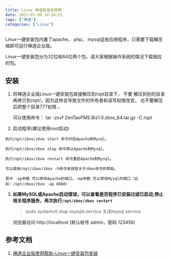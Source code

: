 ```yaml
---
title: Linux 禅道安装及使用
date: 2021-01-09 14:24:51
tags: ["禅道"]
categories: ["Linux"]
---
```


Linux一键安装包内置了apache， php， mysql这些应用程序，只需要下载解压缩即可运行禅道企业版。

Linux一键安装包分为32位和64位两个包，请大家根据操作系统的情况下载相应的包。

## 安装
1. 将禅道企业版Linux一键安装包直接解压到/opt目录下， 不要 解压到别的目录再拷贝到/opt/，因为这样会导致文件的所有者和读写权限改变， 也不要解压后把整个目录777权限 。

    可以使用命令： tar -zxvf  ZenTaoPMS.Biz1.0.zbox_64.tar.gz -C /opt

2. 启动程序(建议使用root启动)
```shell
执行/opt/zbox/zbox start 命令开启Apache和Mysql。

执行/opt/zbox/zbox stop 命令停止Apache和Mysql。

执行/opt/zbox/zbox restart 命令重启Apache和Mysql。

可以使用/opt/zbox/zbox -h命令来获取关于zbox命令的帮助。

其中 -ap参数 可以修改Apache的端口，-mp参数 可以修改Mysql的端口（比如：/opt/zbox/zbox -ap 8080）
```



3. **如果MySQL或Apache启动错误，可以查看是否程序已安装过或已启动,停止相关程序服务，再次执行`/opt/zbox/zbox restart`**

    > sudo systemctl stop mysqld.service 关闭mysql service

    浏览器访问 http://localhost (默认帐号 admin，密码 123456)


## 参考文档

1. [禅道企业版使用帮助-Linux一键安装包安装](https://www.zentao.net/book/zentaobizhelp/281.html)